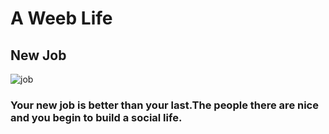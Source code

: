# A Weeb Life
## New Job
![job](https://encrypted-tbn0.gstatic.com/images?q=tbn:ANd9GcSltaQm08DVpOeGD5w6ZvpPkjJ7hlgnSMvi8UOahUobOqD_zrdt&s)

### Your new job is better than your last.The people there are nice and you begin to build a social life.




